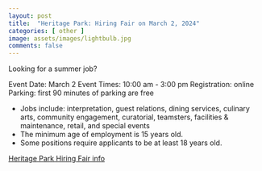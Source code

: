 ```yaml
---
layout: post
title:  "Heritage Park: Hiring Fair on March 2, 2024"
categories: [ other ]
image: assets/images/lightbulb.jpg
comments: false
---
```


Looking for a summer job?


Event Date: March 2
Event Times: 10:00 am - 3:00 pm
Registration: online
Parking: first 90 minutes of parking are free

- Jobs include: interpretation, guest relations, dining services, culinary arts, community engagement, curatorial, teamsters, facilities & maintenance, retail, and special events
- The minimum age of employment is 15 years old.
- Some positions require applicants to be at least 18 years old.

[Heritage Park Hiring Fair info](https://heritagepark.ca/events/heritage-park-hiring-fair/)
